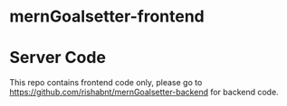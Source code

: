 # mernGoalsetter-frontend

# Server Code
This repo contains frontend code only, please go to https://github.com/rishabnt/mernGoalsetter-backend for backend code.
